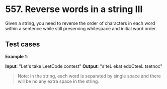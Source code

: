 # 557. Reverse words in a string III

Given a string, you need to reverse the order of characters in each word within a sentence while still preserving whitespace and initial word order.

## Test cases

**Example 1**:

**Input**: "Let's take LeetCode contest"
**Output**: "s'teL ekat edoCteeL tsetnoc"

> Note: In the string, each word is separated by single space and there will be no any extra space in the string.
